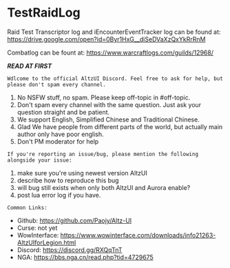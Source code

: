 # TestRaidLog

Raid Test Transcriptor log and iEncounterEventTracker log can be found at: 
https://drive.google.com/open?id=0Byr1HxG__diSeDVaXzQxYkRrRnM

Combatlog can be fount at: 
https://www.warcraftlogs.com/guilds/12968/


__***READ AT FIRST***__

```Wdlcome to the official AltzUI Discord. Feel free to ask for help, but please don't spam every channel.```
1. No NSFW stuff, no spam. Please keep off-topic in #off-topic.
2. Don't spam every channel with the same question. Just ask your question straight and be patient.
3. We support English, Simplified Chinese and Traditional Chinese.
4. Glad We have people from different parts of the world, but actually main author only have poor english.
5. Don't PM moderator for help

```If you're reporting an issue/bug, please mention the following alongside your issue:```

1. make sure you're using newest version AltzUI
2. describe how to reproduce this bug
3. will bug still exists when only both AltzUI and Aurora enable?
4. post lua error log if you have.

```Common Links:```

* Github: https://github.com/Paojy/Altz-UI
* Curse: not yet
* WowInterface: https://www.wowinterface.com/downloads/info21263-AltzUIforLegion.html
* Discord: https://discord.gg/RXQqTnT
* NGA: https://bbs.nga.cn/read.php?tid=4729675
